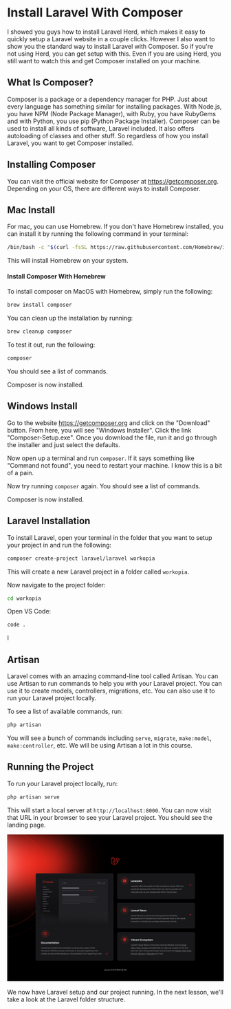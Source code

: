 # Install Laravel With Composer

I showed you guys how to install Laravel Herd, which makes it easy to quickly setup a Laravel website in a couple clicks. However I also want to show you the standard way to install Laravel with Composer. So if you're not using Herd, you can get setup with this. Even if you are using Herd, you still want to watch this and get Composer installed on your machine.

## What Is Composer?

Composer is a package or a dependency manager for PHP. Just about every language has something similar for installing packages. With Node.js, you have NPM (Node Package Manager), with Ruby, you have RubyGems and with Python, you use pip (Python Package Installer). Composer can be used to install all kinds of software, Laravel included. It also offers autoloading of classes and other stuff. So regardless of how you install Laravel, you want to get Composer installed.

## Installing Composer

You can visit the official website for Composer at https://getcomposer.org. Depending on your OS, there are different ways to install Composer. 

## Mac Install

For mac, you can use Homebrew. If you don't have Homebrew installed, you can install it by running the following command in your terminal:

```bash
/bin/bash -c "$(curl -fsSL https://raw.githubusercontent.com/Homebrew/install/HEAD/install.sh)"
```

This will install Homebrew on your system.

#### Install Composer With Homebrew

To install composer on MacOS with Homebrew, simply run the following:

```bash
brew install composer
```

You can clean up the installation by running:

```bash
brew cleanup composer
```

To test it out, run the following:

```bash
composer
```

You should see a list of commands.

Composer is now installed.

## Windows Install

Go to the website https://getcomposer.org and click on the "Download" button. From here, you will see "Windows Installer". Click the link "Composer-Setup.exe". Once you download the file, run it and go through the installer and just select the defaults.

Now open up a terminal and run `composer`. If it says something like "Command not found", you need to restart your machine. I know this is a bit of a pain.

Now try running `composer` again. You should see a list of commands.

Composer is now installed.

## Laravel Installation

To install Laravel, open your terminal in the folder that you want to setup your project in and run the following:

```bash
composer create-project laravel/laravel workopia
```

This will create a new Laravel project in a folder called `workopia`.

Now navigate to the project folder:

```bash
cd workopia
```

Open VS Code:

```bash
code .
```

I
## Artisan

Laravel comes with an amazing command-line tool called Artisan. You can use Artisan to run commands to help you with your Laravel project. You can use it to create models, controllers, migrations, etc. You can also use it to run your Laravel project locally.

To see a list of available commands, run:

```bash
php artisan
```

You will see a bunch of commands including `serve`, `migrate`, `make:model`, `make:controller`, etc. We will be using Artisan a lot in this course.

## Running the Project

To run your Laravel project locally, run:

```bash
php artisan serve
```

This will start a local server at `http://localhost:8000`. You can now visit that URL in your browser to see your Laravel project. You should see the landing page.

<img src='../images/landing.png' alt='Laravel landing page' />

We now have Laravel setup and our project running. In the next lesson, we'll take a look at the Laravel folder structure.

